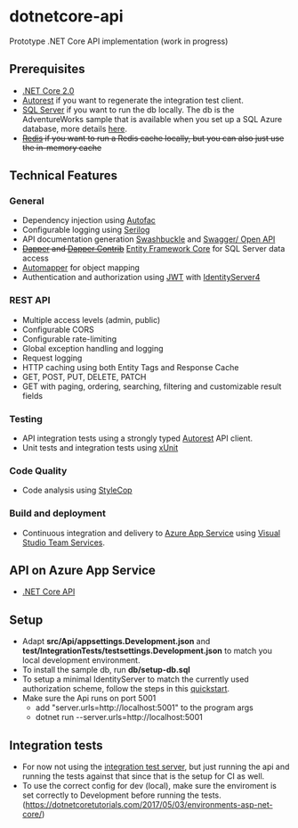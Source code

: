 # dotnetcore-api

Prototype .NET Core API implementation (work in progress)

## Prerequisites

- [.NET Core 2.0](https://www.microsoft.com/net/download/core)
- [Autorest](https://github.com/Azure/autorest) if you want to regenerate the integration test client.
- [SQL Server](https://www.microsoft.com/en-us/sql-server/sql-server-downloads) if you want to run the db locally. The db is the AdventureWorks sample that is available when you set up a SQL Azure database, more details [here](https://blogs.msdn.microsoft.com/kaevans/2015/03/06/adventure-works-for-azure-sql-database/).
- ~~[Redis](https://redis.io/) if you want to run a Redis cache locally, but you can also just use the in-memory cache~~

## Technical Features

### General

- Dependency injection using [Autofac](https://autofac.org/)
- Configurable logging using [Serilog](https://serilog.net)
- API documentation generation [Swashbuckle](https://github.com/domaindrivendev/Swashbuckle.AspNetCore) and [Swagger/ Open API](https://swagger.io)
- ~~[Dapper](https://github.com/StackExchange/Dapper) and [Dapper Contrib](https://github.com/StackExchange/Dapper/tree/master/Dapper.Contrib)~~ [Entity Framework Core](https://github.com/aspnet/EntityFrameworkCore) for SQL Server data access
- [Automapper](http://automapper.org/) for object mapping
- Authentication and authorization using [JWT](https://en.wikipedia.org/wiki/JSON_Web_Token) with [IdentityServer4](https://github.com/IdentityServer/IdentityServer4)

### REST API

- Multiple access levels (admin, public)
- Configurable CORS
- Configurable rate-limiting
- Global exception handling and logging
- Request logging
- HTTP caching using both Entity Tags and Response Cache
- GET, POST, PUT, DELETE, PATCH
- GET with paging, ordering, searching, filtering and customizable result fields

### Testing

- API integration tests using a strongly typed [Autorest](https://github.com/Azure/AutoRest) API client.
- Unit tests and integration tests using [xUnit](https://xunit.github.io)

### Code Quality

- Code analysis using [StyleCop](https://github.com/StyleCop)

### Build and deployment

- Continuous integration and delivery to [Azure App Service](https://azure.microsoft.com/en-us/services/app-service/) using [Visual Studio Team Services](https://www.visualstudio.com/team-services/).

## API on Azure App Service

- [.NET Core API](https://dotnetcore-api.azurewebsites.net/swagger)

## Setup
- Adapt __src/Api/appsettings.Development.json__ and __test/IntegrationTests/testsettings.Development.json__ to match you local development environment.
- To install the sample db, run __db/setup-db.sql__
- To setup a minimal IdentityServer to match the currently used authorization scheme, follow the steps in this [quickstart](http://docs.identityserver.io/en/release/quickstarts/1_client_credentials.html).
- Make sure the Api runs on port 5001
    - add "server.urls=http://localhost:5001" to the program args
    - dotnet run --server.urls=http://localhost:5001

## Integration tests
- For now not using the [integration test server](https://docs.microsoft.com/en-us/aspnet/core/testing/integration-testing), but just running the api and running the tests against that since that is the setup for CI as well.
- To use the correct config for dev (local), make sure the enviroment is set correctly to Development before running the tests. (https://dotnetcoretutorials.com/2017/05/03/environments-asp-net-core/)
